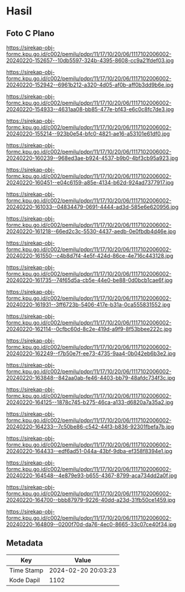 # Hasil

## Foto C Plano

https://sirekap-obj-formc.kpu.go.id/c002/pemilu/pdpr/11/17/10/20/06/1117102006002-20240220-152657--10db5597-324b-4395-8608-cc9a21fdef03.jpg

https://sirekap-obj-formc.kpu.go.id/c002/pemilu/pdpr/11/17/10/20/06/1117102006002-20240220-152942--6961b212-a320-4d05-af0b-aff0b3dd9b6e.jpg

https://sirekap-obj-formc.kpu.go.id/c002/pemilu/pdpr/11/17/10/20/06/1117102006002-20240220-154933--4631aa08-bb85-477e-bf43-e6c0c8fc7de3.jpg

https://sirekap-obj-formc.kpu.go.id/c002/pemilu/pdpr/11/17/10/20/06/1117102006002-20240220-155214--923b0e54-bfc0-4821-ae16-a53101e61df0.jpg

https://sirekap-obj-formc.kpu.go.id/c002/pemilu/pdpr/11/17/10/20/06/1117102006002-20240220-160239--968ed3ae-b924-4537-b9b0-4bf3cb95a923.jpg

https://sirekap-obj-formc.kpu.go.id/c002/pemilu/pdpr/11/17/10/20/06/1117102006002-20240220-160451--e04c6159-a85e-4134-b62d-924ad7377917.jpg

https://sirekap-obj-formc.kpu.go.id/c002/pemilu/pdpr/11/17/10/20/06/1117102006002-20240220-161033--04834479-0691-4444-ad3d-585e6e620956.jpg

https://sirekap-obj-formc.kpu.go.id/c002/pemilu/pdpr/11/17/10/20/06/1117102006002-20240220-161218--66ed2c3c-5530-4437-aedb-0e0fbdb4d46e.jpg

https://sirekap-obj-formc.kpu.go.id/c002/pemilu/pdpr/11/17/10/20/06/1117102006002-20240220-161550--c4b8d7f4-4e5f-424d-86ce-4e716c443128.jpg

https://sirekap-obj-formc.kpu.go.id/c002/pemilu/pdpr/11/17/10/20/06/1117102006002-20240220-161735--74f65d5a-cb5e-44e0-be88-0d0bcb1cae6f.jpg

https://sirekap-obj-formc.kpu.go.id/c002/pemilu/pdpr/11/17/10/20/06/1117102006002-20240220-161931--3ff6723b-5406-417e-b31a-0ca555831552.jpg

https://sirekap-obj-formc.kpu.go.id/c002/pemilu/pdpr/11/17/10/20/06/1117102006002-20240220-162114--0cfbc60d-8c2e-419d-a9f9-8f53bbee222c.jpg

https://sirekap-obj-formc.kpu.go.id/c002/pemilu/pdpr/11/17/10/20/06/1117102006002-20240220-162249--f7b50e7f-ee73-4735-9aa4-0b042eb6b3e2.jpg

https://sirekap-obj-formc.kpu.go.id/c002/pemilu/pdpr/11/17/10/20/06/1117102006002-20240220-163848--842aa0ab-fe46-4403-bb79-48afdc734f3c.jpg

https://sirekap-obj-formc.kpu.go.id/c002/pemilu/pdpr/11/17/10/20/06/1117102006002-20240220-164125--1878c745-b275-46ca-a133-d6820a7a35a2.jpg

https://sirekap-obj-formc.kpu.go.id/c002/pemilu/pdpr/11/17/10/20/06/1117102006002-20240220-164233--7c50be86-c542-44f3-b836-92301fbefa7b.jpg

https://sirekap-obj-formc.kpu.go.id/c002/pemilu/pdpr/11/17/10/20/06/1117102006002-20240220-164433--edf6ad51-044a-43bf-9dba-ef358f8394e1.jpg

https://sirekap-obj-formc.kpu.go.id/c002/pemilu/pdpr/11/17/10/20/06/1117102006002-20240220-164548--4e879e93-b655-4367-8799-aca734dd2a0f.jpg

https://sirekap-obj-formc.kpu.go.id/c002/pemilu/pdpr/11/17/10/20/06/1117102006002-20240220-164700--bbb87979-9226-40dd-a23d-31fb50ce1459.jpg

https://sirekap-obj-formc.kpu.go.id/c002/pemilu/pdpr/11/17/10/20/06/1117102006002-20240220-164809--0200f70d-da76-4ec0-8665-33c07ce40f34.jpg


## Metadata

| Key        | Value               |
| ---------- | ------------------- |
| Time Stamp | 2024-02-20 20:03:23 |
| Kode Dapil | 1102                |



